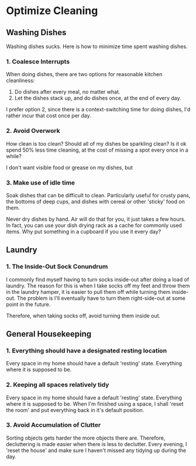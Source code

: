 # Optimize Cleaning

## Washing Dishes

Washing dishes sucks. Here is how to minimize time spent washing dishes.

### 1. Coalesce Interrupts

When doing dishes, there are two options for reasonable kitchen cleanliness: 
1. Do dishes after every meal, no matter what.
2. Let the dishes stack up, and do dishes once, at the end of every day.

I prefer option 2, since there is a context-switching time for doing dishes, I'd rather incur that cost once per day.

### 2. Avoid Overwork

How clean is too clean? Should all of my dishes be sparkling clean? Is it ok spend 50% less time cleaning, at the cost of missing a spot every once in a while?

I don't want visible food or grease on my dishes, but 

### 3. Make use of idle time

Soak dishes that can be difficult to clean. Particularly useful for crusty pans, the bottoms of deep cups, and dishes with cereal or other 'sticky' food on them.

Never dry dishes by hand. Air will do that for you, it just takes a few hours. In fact, you can use your dish drying rack as a cache for commonly used items. Why put something in a cupboard if you use it every day? 

## Laundry

### 1. The Inside-Out Sock Conundrum

I commonly find myself having to turn socks inside-out after doing a load of laundry. The reason for this is when I take socks off my feet and throw them in the laundry hamper, it is easier to pull them off while turning them inside-out. The problem is I'll eventually have to turn them right-side-out at some point in the future. 

Therefore, when taking socks off, avoid turning them inside out.

## General Housekeeping

### 1. Everything should have a designated resting location

Every space in my home should have a default 'resting' state. Everything where it is supposed to be. 

### 2. Keeping all spaces relatively tidy

Every space in my home should have a default 'resting' state. Everything where it is supposed to be. When I'm finished using a space, I shall 'reset the room' and put everything back in it's default position. 

### 3. Avoid Accumulation of Clutter

Sorting objects gets harder the more objects there are. Therefore, decluttering is made easier when there is less to declutter. Every evening, I 'reset the house' and make sure I haven't missed any tidying up during the day. 

